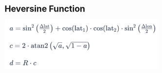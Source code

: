 # Heversine Function
<img src="https://github.com/Kenzo-Sugai/PrevisaoCasosDengueSP/blob/main/utils/images/heversine.png">
